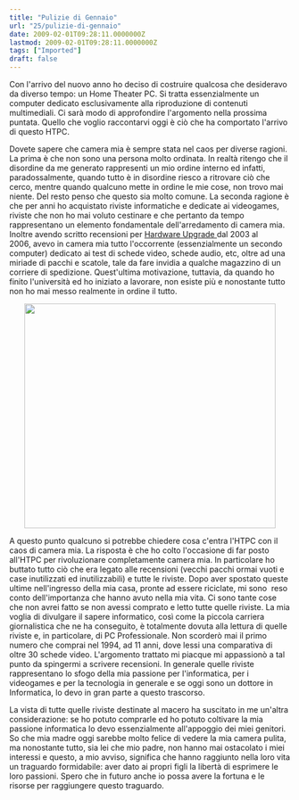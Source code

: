 ```yaml
---
title: "Pulizie di Gennaio"
url: "25/pulizie-di-gennaio"
date: 2009-02-01T09:28:11.0000000Z
lastmod: 2009-02-01T09:28:11.0000000Z
tags: ["Imported"]
draft: false
---
```

<p>Con l'arrivo del nuovo anno ho deciso di costruire qualcosa che desideravo da diverso tempo: un Home Theater PC. Si tratta essenzialmente un computer dedicato esclusivamente alla riproduzione di contenuti multimediali. Ci sarà modo di approfondire l'argomento nella prossima puntata. Quello che voglio raccontarvi oggi è ciò che ha comportato l'arrivo di questo HTPC.</p>
<p>Dovete sapere che camera mia è sempre stata nel caos per diverse ragioni. La prima è che non sono una persona molto ordinata. In realtà ritengo che il disordine da me generato rappresenti un mio ordine interno ed infatti, paradossalmente, quando tutto è in disordine riesco a ritrovare ciò che cerco, mentre quando qualcuno mette in ordine le mie cose, non trovo mai niente. Del resto penso che questo sia molto comune. La seconda ragione è che per anni ho acquistato riviste informatiche e dedicate ai videogames, riviste che non ho mai voluto cestinare e che pertanto da tempo rappresentano un elemento fondamentale dell'arredamento di camera mia. Inoltre avendo scritto recensioni per <a href="http://www.hwupgrade.it">Hardware Upgrade </a>dal 2003 al 2006<a href="http://www.hwupgrade.it">,</a> avevo in camera mia tutto l'occorrente (essenzialmente un secondo computer) dedicato ai test di schede video, schede audio, etc, oltre ad una miriade di pacchi e scatole, tale da fare invidia a qualche magazzino di un corriere di spedizione. Quest'ultima motivazione, tuttavia, da quando ho finito l'università ed ho iniziato a lavorare, non esiste più e nonostante tutto non ho mai messo realmente in ordine il tutto.</p>
<p style="text-align: center; "><img width="450" height="403" alt="" src="/public/image/camera.jpg" /></p>
<p>A questo punto qualcuno si potrebbe chiedere cosa c'entra l'HTPC con il caos di camera mia. La risposta è che ho colto l'occasione di far posto all'HTPC per rivoluzionare completamente camera mia. In particolare ho buttato tutto ciò che era legato alle recensioni (vecchi pacchi ormai vuoti e case inutilizzati ed inutilizzabili) e tutte le riviste. Dopo aver spostato queste ultime nell'ingresso della mia casa, pronte ad essere riciclate, mi sono  reso conto dell'importanza che hanno avuto nella mia vita. Ci sono tante cose che non avrei fatto se non avessi comprato e letto tutte quelle riviste. La mia voglia di divulgare il sapere informatico, così come la piccola carriera giornalistica che ne ha conseguito, è totalmente dovuta alla lettura di quelle riviste e, in particolare, di PC Professionale. Non scorderò mai il primo numero che comprai nel 1994, ad 11 anni, dove lessi una comparativa di oltre 30 schede video. L'argomento trattato mi piacque mi appassionò a tal punto da spingermi a scrivere recensioni. In generale quelle riviste rappresentano lo sfogo della mia passione per l'informatica, per i videogames e per la tecnologia in generale e se oggi sono un dottore in Informatica, lo devo in gran parte a questo trascorso.</p>
<p>La vista di tutte quelle riviste destinate al macero ha suscitato in me un'altra considerazione: se ho potuto comprarle ed ho potuto coltivare la mia passione informatica lo devo essenzialmente all'appoggio dei miei genitori. So che mia madre oggi sarebbe molto felice di vedere la mia camera pulita, ma nonostante tutto, sia lei che mio padre, non hanno mai ostacolato i miei interessi e questo, a mio avviso, significa che hanno raggiunto nella loro vita un traguardo formidabile: aver dato ai propri figli la libertà di esprimere le loro passioni. Spero che in futuro anche io possa avere la fortuna e le risorse per raggiungere questo traguardo.</p>